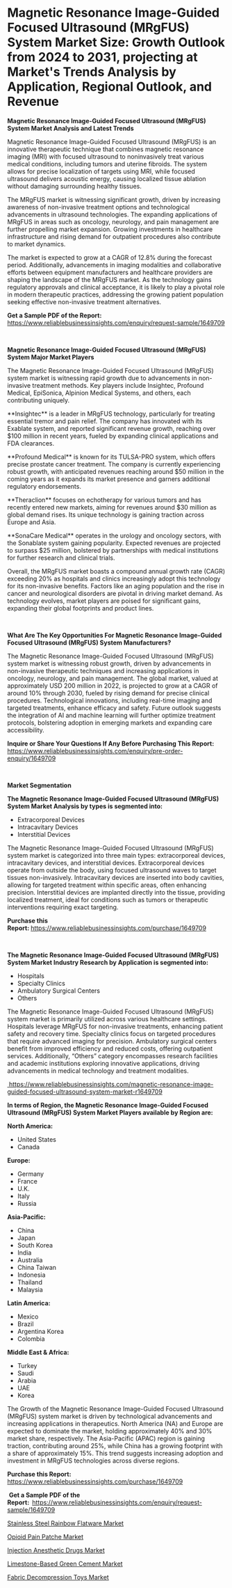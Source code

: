 <p><h1>Magnetic Resonance Image-Guided Focused Ultrasound (MRgFUS) System Market Size: Growth Outlook from 2024 to 2031, projecting at Market's Trends Analysis by Application, Regional Outlook, and Revenue</h1></p><p><strong>Magnetic Resonance Image-Guided Focused Ultrasound (MRgFUS) System Market Analysis and Latest Trends</strong></p>
<p><p>Magnetic Resonance Image-Guided Focused Ultrasound (MRgFUS) is an innovative therapeutic technique that combines magnetic resonance imaging (MRI) with focused ultrasound to noninvasively treat various medical conditions, including tumors and uterine fibroids. The system allows for precise localization of targets using MRI, while focused ultrasound delivers acoustic energy, causing localized tissue ablation without damaging surrounding healthy tissues.</p><p>The MRgFUS market is witnessing significant growth, driven by increasing awareness of non-invasive treatment options and technological advancements in ultrasound technologies. The expanding applications of MRgFUS in areas such as oncology, neurology, and pain management are further propelling market expansion. Growing investments in healthcare infrastructure and rising demand for outpatient procedures also contribute to market dynamics.</p><p>The market is expected to grow at a CAGR of 12.8% during the forecast period. Additionally, advancements in imaging modalities and collaborative efforts between equipment manufacturers and healthcare providers are shaping the landscape of the MRgFUS market. As the technology gains regulatory approvals and clinical acceptance, it is likely to play a pivotal role in modern therapeutic practices, addressing the growing patient population seeking effective non-invasive treatment alternatives.</p></p>
<p><strong>Get a Sample PDF of the Report:&nbsp;</strong> <a href="https://www.reliablebusinessinsights.com/enquiry/request-sample/1649709?utm_campaign=1476&utm_medium=2&utm_source=Github&utm_content=ia&utm_term=15102024&utm_id=magnetic-resonance-image-guided-focused-ultrasound-mrgfus-system">https://www.reliablebusinessinsights.com/enquiry/request-sample/1649709</a></p>
<p>&nbsp;</p>
<p><strong>Magnetic Resonance Image-Guided Focused Ultrasound (MRgFUS) System Major Market Players</strong></p>
<p><p>The Magnetic Resonance Image-Guided Focused Ultrasound (MRgFUS) system market is witnessing rapid growth due to advancements in non-invasive treatment methods. Key players include Insightec, Profound Medical, EpiSonica, Alpinion Medical Systems, and others, each contributing uniquely.</p><p>**Insightec** is a leader in MRgFUS technology, particularly for treating essential tremor and pain relief. The company has innovated with its Exablate system, and reported significant revenue growth, reaching over $100 million in recent years, fueled by expanding clinical applications and FDA clearances.</p><p>**Profound Medical** is known for its TULSA-PRO system, which offers precise prostate cancer treatment. The company is currently experiencing robust growth, with anticipated revenues reaching around $50 million in the coming years as it expands its market presence and garners additional regulatory endorsements.</p><p>**Theraclion** focuses on echotherapy for various tumors and has recently entered new markets, aiming for revenues around $30 million as global demand rises. Its unique technology is gaining traction across Europe and Asia.</p><p>**SonaCare Medical** operates in the urology and oncology sectors, with the Sonablate system gaining popularity. Expected revenues are projected to surpass $25 million, bolstered by partnerships with medical institutions for further research and clinical trials.</p><p>Overall, the MRgFUS market boasts a compound annual growth rate (CAGR) exceeding 20% as hospitals and clinics increasingly adopt this technology for its non-invasive benefits. Factors like an aging population and the rise in cancer and neurological disorders are pivotal in driving market demand. As technology evolves, market players are poised for significant gains, expanding their global footprints and product lines.</p></p>
<p>&nbsp;</p>
<p><strong>What Are The Key Opportunities For Magnetic Resonance Image-Guided Focused Ultrasound (MRgFUS) System Manufacturers?</strong></p>
<p><p>The Magnetic Resonance Image-Guided Focused Ultrasound (MRgFUS) system market is witnessing robust growth, driven by advancements in non-invasive therapeutic techniques and increasing applications in oncology, neurology, and pain management. The global market, valued at approximately USD 200 million in 2022, is projected to grow at a CAGR of around 10% through 2030, fueled by rising demand for precise clinical procedures. Technological innovations, including real-time imaging and targeted treatments, enhance efficacy and safety. Future outlook suggests the integration of AI and machine learning will further optimize treatment protocols, bolstering adoption in emerging markets and expanding care accessibility.</p></p>
<p><strong>Inquire or Share Your Questions If Any Before Purchasing This Report:</strong> <a href="https://www.reliablebusinessinsights.com/enquiry/pre-order-enquiry/1649709?utm_campaign=1476&utm_medium=2&utm_source=Github&utm_content=ia&utm_term=15102024&utm_id=magnetic-resonance-image-guided-focused-ultrasound-mrgfus-system">https://www.reliablebusinessinsights.com/enquiry/pre-order-enquiry/1649709</a></p>
<p>&nbsp;</p>
<p><strong>Market Segmentation</strong></p>
<p><strong>The Magnetic Resonance Image-Guided Focused Ultrasound (MRgFUS) System Market Analysis by types is segmented into:</strong></p>
<p><ul><li>Extracorporeal Devices</li><li>Intracavitary Devices</li><li>Interstitial Devices</li></ul></p>
<p><p>The Magnetic Resonance Image-Guided Focused Ultrasound (MRgFUS) system market is categorized into three main types: extracorporeal devices, intracavitary devices, and interstitial devices. Extracorporeal devices operate from outside the body, using focused ultrasound waves to target tissues non-invasively. Intracavitary devices are inserted into body cavities, allowing for targeted treatment within specific areas, often enhancing precision. Interstitial devices are implanted directly into the tissue, providing localized treatment, ideal for conditions such as tumors or therapeutic interventions requiring exact targeting.</p></p>
<p><strong>Purchase this Report:&nbsp;</strong><a href="https://www.reliablebusinessinsights.com/purchase/1649709?utm_campaign=1476&utm_medium=2&utm_source=Github&utm_content=ia&utm_term=15102024&utm_id=magnetic-resonance-image-guided-focused-ultrasound-mrgfus-system">https://www.reliablebusinessinsights.com/purchase/1649709</a></p>
<p>&nbsp;</p>
<p><strong>The Magnetic Resonance Image-Guided Focused Ultrasound (MRgFUS) System Market Industry Research by Application is segmented into:</strong></p>
<p><ul><li>Hospitals</li><li>Specialty Clinics</li><li>Ambulatory Surgical Centers</li><li>Others</li></ul></p>
<p><p>The Magnetic Resonance Image-Guided Focused Ultrasound (MRgFUS) system market is primarily utilized across various healthcare settings. Hospitals leverage MRgFUS for non-invasive treatments, enhancing patient safety and recovery time. Specialty clinics focus on targeted procedures that require advanced imaging for precision. Ambulatory surgical centers benefit from improved efficiency and reduced costs, offering outpatient services. Additionally, “Others” category encompasses research facilities and academic institutions exploring innovative applications, driving advancements in medical technology and treatment modalities.</p></p>
<p><a href="https://www.reliablebusinessinsights.com/magnetic-resonance-image-guided-focused-ultrasound-system-market-r1649709?utm_campaign=1476&utm_medium=2&utm_source=Github&utm_content=ia&utm_term=15102024&utm_id=magnetic-resonance-image-guided-focused-ultrasound-mrgfus-system">&nbsp;https://www.reliablebusinessinsights.com/magnetic-resonance-image-guided-focused-ultrasound-system-market-r1649709</a></p>
<p><strong>In terms of Region, the Magnetic Resonance Image-Guided Focused Ultrasound (MRgFUS) System Market Players available by Region are:</strong></p>
<p>
    <p> <strong> North America: </strong>
        <ul>
            <li>United States</li>
            <li>Canada</li>
        </ul>
        </p> 
    <p> <strong> Europe: </strong>
        <ul>
            <li>Germany</li>
            <li>France</li>
            <li>U.K.</li>
            <li>Italy</li>
            <li>Russia</li>
        </ul>
        </p> 
    <p> <strong> Asia-Pacific: </strong>
        <ul>
            <li>China</li>
            <li>Japan</li>
            <li>South Korea</li>
            <li>India</li>
            <li>Australia</li>
            <li>China Taiwan</li>
            <li>Indonesia</li>
            <li>Thailand</li>
            <li>Malaysia</li>
        </ul>
        </p> 
    <p> <strong> Latin America: </strong>
        <ul>
            <li>Mexico</li>
            <li>Brazil</li>
            <li>Argentina Korea</li>
            <li>Colombia</li>
        </ul>
        </p> 
    <p> <strong> Middle East & Africa: </strong>
        <ul>
            <li>Turkey</li>
            <li>Saudi</li>
            <li>Arabia</li>
            <li>UAE</li>
            <li>Korea</li>
        </ul>
    </p>
    </p>
<p><p>The Growth of the Magnetic Resonance Image-Guided Focused Ultrasound (MRgFUS) system market is driven by technological advancements and increasing applications in therapeutics. North America (NA) and Europe are expected to dominate the market, holding approximately 40% and 30% market share, respectively. The Asia-Pacific (APAC) region is gaining traction, contributing around 25%, while China has a growing footprint with a share of approximately 15%. This trend suggests increasing adoption and investment in MRgFUS technologies across diverse regions.</p></p>
<p><strong>Purchase this Report: </strong><a href="https://www.reliablebusinessinsights.com/purchase/1649709?utm_campaign=1476&utm_medium=2&utm_source=Github&utm_content=ia&utm_term=15102024&utm_id=magnetic-resonance-image-guided-focused-ultrasound-mrgfus-system">https://www.reliablebusinessinsights.com/purchase/1649709</a></p>
<p>&nbsp;<strong>Get a Sample PDF of the Report:&nbsp;&nbsp;</strong><a href="https://www.reliablebusinessinsights.com/enquiry/request-sample/1649709?utm_campaign=1476&utm_medium=2&utm_source=Github&utm_content=ia&utm_term=15102024&utm_id=magnetic-resonance-image-guided-focused-ultrasound-mrgfus-system">https://www.reliablebusinessinsights.com/enquiry/request-sample/1649709</a></p>
<p><strong></strong></p>
<p><p><a href="https://www.linkedin.com/pulse/stainless-steel-rainbow-flatware-market-outlook-share-analysis-k2pwf?trk=public_post_embed_feed-article-content&utm_campaign=1476&utm_medium=2&utm_source=Github&utm_content=ia&utm_term=15102024&utm_id=magnetic-resonance-image-guided-focused-ultrasound-mrgfus-system">Stainless Steel Rainbow Flatware Market</a></p><p><a href="https://www.linkedin.com/pulse/global-opioid-pain-patche-nexus-sector-confluences-regional-catalysts-zvohf?trk=public_post_embed_feed-article-content&utm_campaign=1476&utm_medium=2&utm_source=Github&utm_content=ia&utm_term=15102024&utm_id=magnetic-resonance-image-guided-focused-ultrasound-mrgfus-system">Opioid Pain Patche Market</a></p><p><a href="https://www.linkedin.com/pulse/insights-injection-anesthetic-drugs-industry-market-financial-lq1ne?trk=public_post_embed_feed-article-content&utm_campaign=1476&utm_medium=2&utm_source=Github&utm_content=ia&utm_term=15102024&utm_id=magnetic-resonance-image-guided-focused-ultrasound-mrgfus-system">Injection Anesthetic Drugs Market</a></p><p><a href="https://www.linkedin.com/pulse/limestone-based-green-cement-industry-sector-market-dynamics-z45ff?trk=public_post_embed_feed-article-content&utm_campaign=1476&utm_medium=2&utm_source=Github&utm_content=ia&utm_term=15102024&utm_id=magnetic-resonance-image-guided-focused-ultrasound-mrgfus-system">Limestone-Based Green Cement Market</a></p><p><a href="https://www.linkedin.com/pulse/future-ready-strategic-insights-global-fabric-decompression-toys-74guf?trk=public_post_embed_feed-article-content&utm_campaign=1476&utm_medium=2&utm_source=Github&utm_content=ia&utm_term=15102024&utm_id=magnetic-resonance-image-guided-focused-ultrasound-mrgfus-system">Fabric Decompression Toys Market</a></p></p>